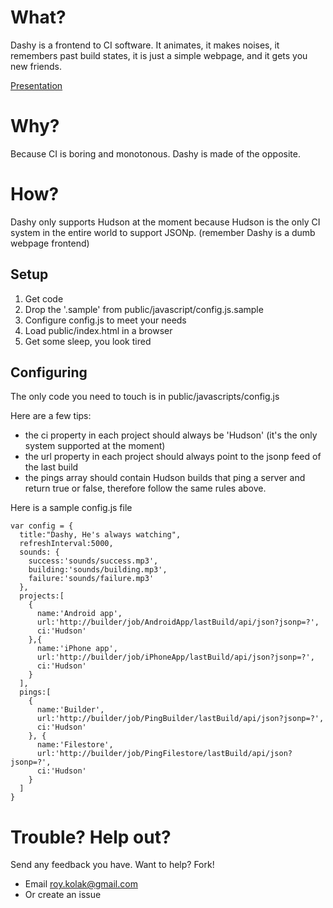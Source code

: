 # What?

Dashy is a frontend to CI software. It animates, it makes noises, it remembers past build states, it is just a simple webpage, and it gets you new friends.

[Presentation](http://roykolak.github.com/dashy-presentation/)

# Why?

Because CI is boring and monotonous. Dashy is made of the opposite.

# How?

Dashy only supports Hudson at the moment because Hudson is the only CI system in the entire world to support JSONp. (remember Dashy is a dumb webpage frontend)

## Setup

  1. Get code
  2. Drop the '.sample' from public/javascript/config.js.sample
  3. Configure config.js to meet your needs
  4. Load public/index.html in a browser
  5. Get some sleep, you look tired

## Configuring

The only code you need to touch is in public/javascripts/config.js

Here are a few tips:

* the ci property in each project should always be 'Hudson' (it's the only system supported at the moment)
* the url property in each project should always point to the jsonp feed of the last build
* the pings array should contain Hudson builds that ping a server and return true or false, therefore follow the same rules above.

Here is a sample config.js file

    var config = {
      title:"Dashy, He's always watching",
      refreshInterval:5000,
      sounds: {
        success:'sounds/success.mp3',
        building:'sounds/building.mp3',
        failure:'sounds/failure.mp3'
      },
      projects:[
        {
          name:'Android app',
          url:'http://builder/job/AndroidApp/lastBuild/api/json?jsonp=?',
          ci:'Hudson'
        },{
          name:'iPhone app',
          url:'http://builder/job/iPhoneApp/lastBuild/api/json?jsonp=?',
          ci:'Hudson'
        }
      ],
      pings:[
        {
          name:'Builder',
          url:'http://builder/job/PingBuilder/lastBuild/api/json?jsonp=?',
          ci:'Hudson'
        }, {
          name:'Filestore',
          url:'http://builder/job/PingFilestore/lastBuild/api/json?jsonp=?',
          ci:'Hudson'
        }
      ]
    }

# Trouble? Help out?

Send any feedback you have. Want to help? Fork!

* Email roy.kolak@gmail.com
* Or create an issue